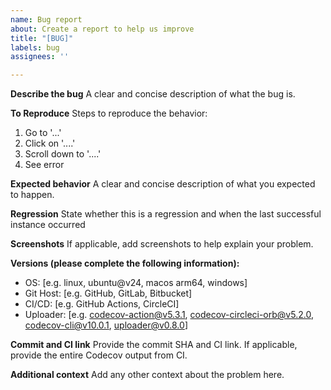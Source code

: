 ```yaml
---
name: Bug report
about: Create a report to help us improve
title: "[BUG]"
labels: bug
assignees: ''

---
```


**Describe the bug**
A clear and concise description of what the bug is.

**To Reproduce**
Steps to reproduce the behavior:
1. Go to '...'
2. Click on '....'
3. Scroll down to '....'
4. See error

**Expected behavior**
A clear and concise description of what you expected to happen.

**Regression**
State whether this is a regression and when the last successful instance occurred

**Screenshots**
If applicable, add screenshots to help explain your problem.

**Versions (please complete the following information):**
 - OS: [e.g. linux, ubuntu@v24, macos arm64, windows]
 - Git Host: [e.g. GitHub, GitLab, Bitbucket]
 - CI/CD: [e.g. GitHub Actions, CircleCI]
 - Uploader: [e.g. codecov-action@v5.3.1, codecov-circleci-orb@v5.2.0, codecov-cli@v10.0.1, uploader@v0.8.0]

**Commit and CI link**
Provide the commit SHA and CI link. If applicable, provide the entire Codecov output from CI.

**Additional context**
Add any other context about the problem here.
